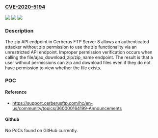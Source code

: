 ### [CVE-2020-5194](https://cve.mitre.org/cgi-bin/cvename.cgi?name=CVE-2020-5194)
![](https://img.shields.io/static/v1?label=Product&message=n%2Fa&color=blue)
![](https://img.shields.io/static/v1?label=Version&message=n%2Fa&color=blue)
![](https://img.shields.io/static/v1?label=Vulnerability&message=n%2Fa&color=brighgreen)

### Description

The zip API endpoint in Cerberus FTP Server 8 allows an authenticated attacker without zip permission to use the zip functionality via an unrestricted API endpoint. Improper permission verification occurs when calling the file/ajax_download_zip/zip_name endpoint. The result is that a user without permissions can zip and download files even if they do not have permission to view whether the file exists.

### POC

#### Reference
- https://support.cerberusftp.com/hc/en-us/community/topics/360000164199-Announcements

#### Github
No PoCs found on GitHub currently.

